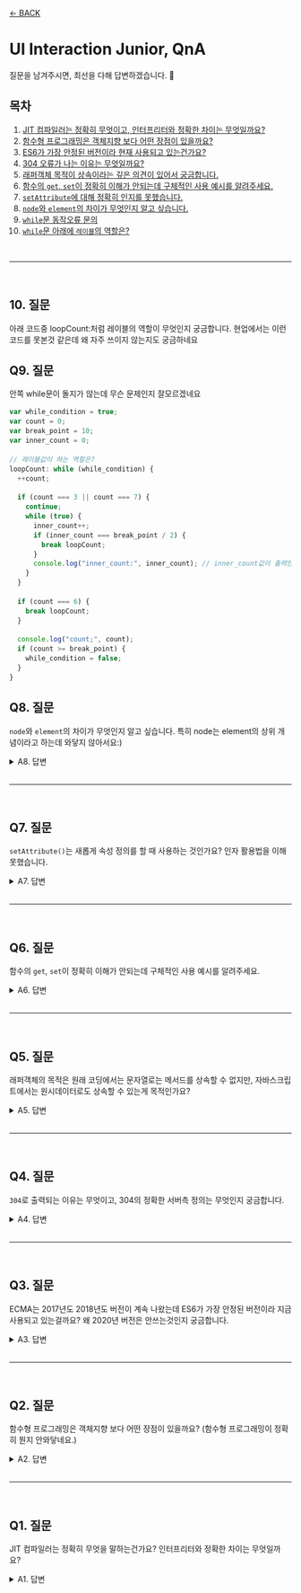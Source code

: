[← BACK](../README.md)

# UI Interaction Junior, QnA

질문을 남겨주시면, 최선을 다해 답변하겠습니다. 🐧

## 목차

1. [JIT 컴파일러는 정확히 무엇이고, 인터프리터와 정확한 차이는 무엇일까요?](#q1-질문)
1. [함수형 프로그래밍은 객체지향 보다 어떤 장점이 있을까요?](#q2-질문)
1. [ES6가 가장 안정된 버전이라 현재 사용되고 있는건가요?](#q3-질문)
1. [304 오류가 나는 이유는 무엇일까요?](#q4-질문)
1. [래퍼객체 목적이 상속이라는 깊은 의견이 있어서 궁금합니다.](#q5-질문)
1. [함수의 `get`, `set`이 정확히 이해가 안되는데 구체적인 사용 예시를 알려주세요.](#q6-질문)
1. [`setAttribute`에 대해 정확히 인지를 못했습니다.](#q7-질문)
1. [`node`와 `element`의 차이가 무엇인지 알고 싶습니다.](#q8-질문)
1. [`while`문 동작오류 문의](#q9-질문)
1. [`while`문 아래에 `레이블`의 역할은?](#q10-질문)

<br />

---

<br />

## 10. 질문

아래 코드중 loopCount:처럼 레이블의 역할이 무엇인지 궁금합니다. 현업에서는 이런 코드를 못본것 같은데
왜 자주 쓰이지 않는지도 궁금하네요

## Q9. 질문

안쪽 while문이 돌지가 않는데 무슨 문제인지 잘모르겠네요

```js
var while_condition = true;
var count = 0;
var break_point = 10;
var inner_count = 0;

// 레이블값이 하는 역할은?
loopCount: while (while_condition) {
  ++count;

  if (count === 3 || count === 7) {
    continue;
    while (true) {
      inner_count++;
      if (inner_count === break_point / 2) {
        break loopCount;
      }
      console.log("inner_count:", inner_count); // inner_count값이 출력안됨
    }
  }

  if (count === 6) {
    break loopCount;
  }

  console.log("count;", count);
  if (count >= break_point) {
    while_condition = false;
  }
}
```

## Q8. 질문

`node`와 `element`의 차이가 무엇인지 알고 싶습니다. 특히 node는 element의 상위 개념이라고 하는데 와닿지 않아서요:)

<details>
  <summary>A8. 답변</summary>
  <!-- <br/> -->

### 인스턴스와 클래스

HTML 문서에 작성된 코드는 단순한 텍스트에 불과 합니다.
이 텍스트를 브라우저가 해석(Parsing)하여 문서의 요소 객체로 생성합니다.

생성된 요소 객체는 HTML 요소 유형에 따라 생성자(클래스)가 다릅니다. 아래 예시에서는
제목(Headling) 요소를 생성하기 위해 HTMLHeadlingElement 클래스가 사용되었습니다.

| 인스턴스                | 클래스(생성자)        |
| ----------------------- | --------------------- |
| `h2.hd.hd-3.page-title` | `HTMLHeadlingElement` |

### 클래스와 상위(super) 클래스

그리고 `HTMLHeadlingElement` 클래스는 부모(상위, 수퍼) 클래스를 가지는데
`HTMLElement`, `Element`, `Node`, `EventTarget`, `Object` 순으로 거슬러 올라갑니다.
쉽게 말해 HTML의 모든 문서에 사용된 요소는 **JavaScript 객체로부터 능력을 상속 받은 하위 객체**입니다.

  <img src="../../assets/instance-class__element-node.png" alt />
  <br/>
  <br/>

### 클래스 상속

JavaScript 객체(Object) → 이벤트 타겟(EventTarget) → 노드(Node) → 요소(Element) → HTML 요소(HTMlElement) 순으로
상위 클래스의 능력을 하위 클래스가 상속받았고, 결과적으로 HTML 제목 요소(HTMLHeadlingElement) 클래스는 부모로부터 물려 받은
능력을 사용할 수 있습니다. (마치 인간(Human) 클래스의 상위 클래스가 포유류(Mammalia), 그 상위 클래스가 척추동물(Vertebrate)인 것처럼)

### 결론

즉, `Element`는 `Node` 클래스로 부터 능력을 상속 받은 클래스입니다. 그러므로 `Element`는 `Node`의 능력을 모두 사용할 수 있습니다.

| 상위 클래스 | 클래스   | 하위 클래스 |
| ----------- | -------- | ----------- |
| 포유류      | 영장류   | 인간        |
| 포유류      | 영장류   | 원숭이      |
| 포유류      | 고래하목 | 고래        |

  <br/>

자연계, **고래하목의 상속 구조**

  <img src="../../assets/instance.png" alt />

</details>

<br />

---

<br />

## Q7. 질문

`setAttribute()`는 새롭게 속성 정의를 할 때 사용하는 것인가요? 인자 활용법을 이해 못했습니다.

<details>
  <summary>A7. 답변</summary>
  <br/>

[setAttribute()](https://developer.mozilla.org/ko/docs/Web/API/Element/setAttribute) 메서드는
요소 노드(ElementNode) 객체의 메서드입니다. 이 메서드는 요소 노드의 속성을 업데이트 합니다.
속성이 이미 존재할 경우 새로운 설정 값으로 업데이트 되지만, 그렇지 않을 경우는 지정된 이름과 값으로 새로운 속성이 설정됩니다.

사용법은 다음과 같습니다. (인자 유형은 모두 **문자**입니다. `속성`, `값`)

```js
ElementNode.setAttribute(name, value);
```

활용 예시 코드를 살펴보세요.

```html
<a class="link__setAttribute" href="./what-is-set-attribute/"
  ><code>setAttribute()</code> 메서드란?</a
>
```

```js
var demoNode = document.querySelector(".link__setAttribute");

// 존재하는 속성 값 업데이트
demoNode.setAttribute("href", "#what-is-set-attribute");

// 존재하지 않는 속성은 추가 설정
demoNode.setAttribute(
  "title",
  "현재 페이지의 setAttribute() 메서드 소개 영역으로 이동"
);
```

DOM 스크립트에 의해 조작된 결과는 다음과 같이 렌더링 됩니다.

```html
<a
  class="link__setAttribute"
  href="#what-is-set-attribute"
  title="현재 페이지의 setAttribute() 메서드 소개 영역으로 이동"
>
  <code>setAttribute()</code> 메서드란?
</a>
```

</details>

<br />

---

<br />

## Q6. 질문

함수의 `get`, `set`이 정확히 이해가 안되는데 구체적인 사용 예시를 알려주세요.

<details>
  <summary>A6. 답변</summary>
  <br/>

간단한 DOM 스크립트 속성 가져오기(GET), 설정하기(SET) 예시를 살펴보면서
함수의 GET, SET 사용 예를 알아보죠. 🐧

_HTML_

```html
<img class="tester" src="./tester.jpg" alt="테스터" />
```

_JavaScript_

```js
var testerNode = document.querySelector(".tester");

// [GET], 속성 값 가져오기
var altValue = testerNode.getAttribute("alt");
console.log(altValue); // '테스터'

// [SET], 속성 값 설정하기
testerNode.setAttribute("alt", "테스터(Tester)");

// [SET → GET], 속성 값 설정 후 설정된 값 가져오기
altValue = testerNode.getAttribute("alt");
console.log(altValue); // '테스터(Tester)'
```

살펴봤듯이 HTML 요소 노드의 속성을 통해 값을 가져올 때는 `get` 값을,
설정할 때는 `set` 접두사가 함수(또는 메서드) 이름에 사용됩니다.

직접 함수를 작성할 경우에도 이러한 이름 작성 패턴이 반영됩니다.

```js
// CSS 속성 값을 반환하는(가져오는) 함수
function getCSS(domNode, property) {
  return window.getComputedStyle(domNode).getPropertyValue(property);
}

// CSS 속성 값을 설정하는 함수
function setCSS(domNode, property, value) {
  domNode.style[property] = value;
}
```

작성된 함수를 사용하는 코드를 살펴보죠. 속성 값을 반환하는(가져오는) 함수는 결과 값을 기억할 변수에 담을 수 있고,
속성 값을 설정하는 함수를 사용하는 경우는 별도로 반환되는 값이 없으므로 변수에 담을 필요가 없습니다.

```js
var testerNode = document.querySelector(".tester");

// DOM 요소 노드의 CSS 속성 값 가져오기
var widthValue = getCSS(testerNode, "width");
var heightValue = getCSS(testerNode, "height");
console.log(widthValue); // '260px'
console.log(heightValue); // '140px'

// DOM 요소 노드의 CSS 속성 값 설정오기
setCSS(testerNode, "width", "520px");
setCSS(testerNode, "height", "280px");
```

</details>

<br />

---

<br />

## Q5. 질문

래퍼객체의 목적은 원래 코딩에서는 문자열로는 메서드를 상속할 수 없지만, 자바스크립트에서는 원시데이터로도 상속할 수 있는게 목적인가요?

<details>
  <summary>A5. 답변</summary>
  <br/>

### 질문 리마인드

래퍼객체 목적이 상속이라는 깊은 의견이 있어서 궁금합니다.
래퍼객체의 목적은 원래 코딩에서는 문자열로는 메서드를 상속할 수 없지만, 자바스크립트에서는 원시데이터로도 상속할 수 있는게 목적인가요?

### 질문 해석 후 답변

질문이 "래퍼 객체의 사용 목적이 상속인가?"라고 이해하고 답변드립니다.

결론부터 이야기 하면 "상속"이 목적이 아닙니다. 굳이 비유하자면 "사용자 편의를 위해 눈에 보이지 않게 작동되는 수단"일 것입니다.

말보다는 예시가 이해하는데 도움이 되겠죠. JavaScript에서 래퍼(Wrapper) 객체를 제공하지 않을 경우, 두 수의 소수점을 제거하고
합을 구하는 프로그램을 작성하려면 다음과 같이 작성해야 합니다.

```js
// Number 객체 생성
var number1Object = new Number(9.12);
// 생성된 Number 객체의 원시 값 추출
var primitiveValueOfNumber1Object = number1Object.valueOf();
// 원시 값 출력
console.log(primitiveValueOfNumber1Object); // 9.12 출력
// 값에서 소수점 제거 (숫자 → 문자로 형 변환 됨)
console.log(primitiveValueOfNumber1Object.toFixed(0)); // "9" 출력
// 문자 → 숫자로 형 변경 (사칙 연산을 수행하기 위한 목적)
number1Object = Number(primitiveValueOfNumber1Object.toFixed(0)); // 9 출력

// Number 객체 생성
var number2Object = new Number(10.45);
// 생성된 Number 객체의 원시 값 추출
var primitiveValueOfNumber2Object = number2Object.valueOf();
// 원시 값 출력
console.log(primitiveValueOfNumber2Object); // 10.45 출력
// 값에서 소수점 제거 (숫자 → 문자로 형 변환 됨)
console.log(primitiveValueOfNumber2Object.toFixed(0)); // "10" 출력
// 문자 → 숫자로 형 변경 (사칙 연산을 수행하기 위한 목적)
number2Object = Number(primitiveValueOfNumber2Object.toFixed(0)); // 10 출력

// -------------------------------------------------------------------------

// 숫자 원시 값 합산
var resultSumNumbers = number1Object + number2Object;
// 두 수의 합으로 연산된 결과 값 출력
console.log(resultSumNumbers); // 19 출력
```

보다시피 단지 두 수의 소수점을 절삭하고 합을 구하고 싶을 뿐인데... 코드가 매우 복잡합니다.
그럼 이어서 래퍼 객체가 제공될 경우 위의 프로그램 작성 코드가 어떻게 바뀌는지 비교해봅시다. 어떤가요? 비교적 코드가 상당히 간결해졌죠.

```js
var resultSumNumbers = Number((9.12).toFixed(0)) + Number((10.45).toFixed(0));
// 두 수의 합으로 연산된 결과 값 출력
console.log(resultSumNumbers); // 19 출력
```

코드를 자세히 뜯어볼까요? 먼저 아래 코드를 살펴봅시다.

```js
(9.12).toFixed(0);
```

`9.12`는 숫자 값입니다. 객체가 아니죠. 그러므로 `.toFixed()` 메서드를 소유할 수 없습니다.
왜냐고요? **객체가 아니니까요.** <u>멤버(members)인 속성 또는 메서드를 소유하려면 객체여야 합니다.</u>
하지만 숫자 값은 원시 값일 뿐, 객체가 아니기에 `.toFixed()`를 가질 수도 사용할 수도 없습니다.
그러므로 메서드를 사용하려면 숫자 값이 아닌, Number 객체가 필요합니다.

```js
var number1Object = new Number(9.12); // Number 객체 생성
number1Object = number1Object.valueOf().toFixed(0); // Number 객체의 메서드 활용
```

앞서 작성된 코드의 결과 값 유형은 문자(String) 입니다. 문자인 경우 사칙연산이 안되므로
문자 유형을 숫자 유형으로 변경해야 합니다. 래퍼 객체가 제공될 경우, 아래와 같이 코드 구문이 간결하게 작성됩니다.

```js
Number((9.12).toFixed(0));
```

반면, 래퍼 객체가 제공되지 않을 경우는 아래와 같이 코드가 장황하고 복잡해집니다.

```js
var number1Object = new Number(9.12); // Number 객체 생성
number1Object = Number(number1Object.valueOf().toFixed(0)); // Number 객체의 메서드 활용
```

### 정리

답변 글에서 "사용자 편의를 위해 눈에 보이지 않게 작동되는 수단"으로 래퍼 객체가 활용된다고 짚어드렸습니다.
예제로 다룬 코드를 비교해서 체험했듯이 JavaScript에서 Number, String, Boolean 래퍼 객체를 제공하기에
값임에도 객체인 것처럼 메서드를 사용할 수 있어 코드를 손쉽게 작성이 가능한 것입니다.

**원시 값은 값일 뿐이고 객체가 아니므로 객체가 가지는 메서드를 사용할 수 없지만, 래퍼 객체를 제공함으로 메서드를 사용할 수 있게 한다.**

```js
var numWrapper = 9; // new Number(9)를 통해 생성된 객체인 것처럼 래핑
var strWrapper = "9px"; // new String('9px')을 통해 생성된 객체인 것처럼 래핑
var booWrapper = false; // new Boolean(false)를 통해 생성된 객체인 것처럼 래핑

// 마치 객체인 것처럼 메서드를 사용할 수 있음
numWrapper.toPrecision(2); // "9.0"
strWrapper.indexOf("p"); // 1
booWrapper.toString(); // 'false'
```

</details>

<br />

---

<br />

## Q4. 질문

`304`로 출력되는 이유는 무엇이고, 304의 정확한 서버측 정의는 무엇인지 궁금합니다.

<details>
  <summary>A4. 답변</summary>
  <br/>

  <img src='../TIL/재완/img/304오류.png' alt />
  <br/>
  <br/>

HTTP 상태 코드 `304`는 "리소스가 수정되지 않았음(Not Modified)". 즉, **서버에 다시 리소스를 요청할 필요가 없는 상태**임을 나타냅니다.

이 말이 가지는 의미는 사용자가 처음 사이트에 방문했을 때는 HTML, CSS, JavaScript 파일과 이미지 파일 등을 서버에 요청해 모두 다운로드 받아야 하지만,
다시 사용자가 사이트에 방문할 때는 자동 캐시(브라우저에서 다운로드 받은 리소스를 기억하는 것을 말함)된 리소스를 서버에 다시 요청하지 않습니다.
이미 받은 리소스를 다시 요청하는 것은 낭비이고 불필요한 일이기 때문입니다.

하지만, 서버의 파일이 업데이트(수정)되면 변경된 파일을 다시 다운로드 받아 사용자가 이용하는 사이트에 반영해야 합니다. 즉, **사용자 브라우저에
캐시된 리소스와 서버의 리소스가 동일한 경우 Not Modified 상태인 것이고 불필요하게 리소스를 서버에 다시 요청하지 않는 것**이라고 이해하시면
좋을 것 같습니다.

> 참고: [304 Not Modified, [MDN]](https://developer.mozilla.org/ko/docs/Web/HTTP/Status/304)

_답변 끝_

---

_질문 내용 이동 됨_

구글링 해보면 `modified`라고 나오는데 직관적으로 안와닿습니다 :)

### [304 Not Modified] - 구글링 검색결과

#### 2.1 Conditional GET Request

HTTP Get 의 특별한 타입으로 요청 메시지에 다음 필드가 있다면 HTTP Conditional Get 으로 변경한다.

```
If-Modified-Since
If-Unmodified-Since
If-Match
If-None-Match
If-Range header fields
```

> ※ 대부분의 브라우저는 HTTP conditional request를 사용하여 자동 캐시 기능을 지원한다.

#### 2.2 304 응답

클라이언트가 조건부 GET 요청을 실행하고 접근이 허용되었지만 문서가 수정되지 않았다면, 서버는 304 상태코드로 응답한다. 304 응답은 메시지-바디 를 절대 포함하면 안된다. 그래서 이것은 항상 헤더 필드후에 처음 공백라인으로 종료된다.

> If the client has performed a conditional GET request and access is allowed, but the document has not been modified, the server SHOULD respond with this status code. The 304 response MUST NOT contain a message-body, and thus is always terminated by the first empty line after the header fields.

만약 304 응답이 현재 캐시되지 않은 엔티티를 지시하면, 캐쉬는 반드시 이 응답을 무시하고 조건없는 요청을 반복해야 한다.

> If a 304 response indicates an entity not currently cached, then the cache MUST disregard the response and repeat the request without the conditional.

</details>

<br/>

---

<br/>

## Q3. 질문

ECMA는 2017년도 2018년도 버전이 계속 나왔는데 ES6가 가장 안정된 버전이라 지금 사용되고 있는걸까요? 왜 2020년 버전은 안쓰는것인지 궁금합니다.

<details>
  <summary>A3. 답변</summary>
  <br/>

JavaScript 즉, [ECMAScript](https://www.ecma-international.org/publications/standards/Ecma-262.htm)는 웹 표준 스크립트 명칭입니다.
1997년 초판 발행 이후, 2015년에 6판이 발행되면서 클래스, 모듈과 같은 새로운 문법이 추가되었습니다. 그 후 매년 새로운 문법이 조금씩 추가되어 발행되고 있습니다.

- 1997.06 초판
- 1998.06 2판
- 1999.06 3판
- 1999.06 중단
- 2009.06 5판
- 2011.06 5.1판
- 2015.06 6판 (클래스, 모듈 문법 추가)
- 2016.06 7판
- 2017.06 8판 (`async`/`await` 추가)
- 2018.06 9판
- 2019.06 10판
- 2020.06 11판

질문은 "왜 2020년 버전은 안쓰는가?" 인데, 웹 환경의 특성상 새로 등장한 기술을 바로 사용할 수 없습니다.
다양한 플랫폼, 브라우저 환경에서 새로운 기술을 지원해야만 쓸 수 있기 때문입니다. 그러니 2020년에 등장한 새 기술을 바로 사용하지 못하는 거죠. 안 하는게 아니라.

그리고 2015년에 등장한 ES6가 안정적이라서 사용되는 것이 아니고, 새 기술을 구형 브라우저에서 해석되도록 구 기술로 변환(컴파일)해주는 도구가 있기 때문에 사용하는 겁니다.
예를 들어 Babel 또는 TypeScript 를 사용할 경우 ES6-9 기술을 사용해 (ES5) 코드로 변환해 오래된 브라우저에서도 호환될 수 있도록 만들어 주기 때문입니다.
이런 도구를 사용할 수 없는 환경에서는 ES6를 사용할 수 없습니다.

ES6, ES7, ES8 등의 새로운 기술이 사용되는 Front-End 개발 환경은 React나 Vue 같은 프레임워크를 사용할 경우입니다. 일반적인 jQuery를 사용하는 개발 환경에서는
ES6가 사용되지 않습니다. 프레임워크와 달리 직접 모듈 번들러와 컴파일러 개발 환경을 구축해야 하기 때문입니다. 결론은 개발 환경에 따라 새로운 ECMAScript를 사용할 수도 있고
아닐 수도 있습니다.

</details>

<br />

---

<br />

## Q2. 질문

함수형 프로그래밍은 객체지향 보다 어떤 장점이 있을까요? (함수형 프로그래밍이 정확히 뭔지 안와닿네요.)

<details>
  <summary>A2. 답변</summary>
  <br/>
  
  해당 질문은 주니어 레벨의 질문은 아니네요. ^^; 그래도 답변 드립니다.

함수형 프로그래밍과 객체 지향 프로그래밍 모두 프로그래밍 방식을 말합니다.
어떤 방식이 낫다, 아니다의 관점으로 접근하기 보다는 상황에 따라 방식을 선택해 사용할 수 있다고 생각해보세요.
예를 들어 목적지에 가기 위해 이용 가능한 교통 수단이 어떤 상황에서는 버스일 것이고, 다른 상황에서는 지하철일 수 있으니까요.
간단하게 동일한 처리를 하는 각 프로그래밍 방식을 비교해보도록 하죠.

### 함수형 프로그래밍

재사용 할 함수를 선언합니다.

```js
// 함수

function getNode(selector, context = document) {
  return context.querySelector(selector);
}

function css(domNode, prop, value) {
  if (!value) {
    return window.getComputedStyle(domNode).getPropertyValue(prop);
  } else {
    domNode.style[prop] = value;
  }
  return domNode;
}
```

선언된 함수를 실행해 처리합니다.

```js
const appNode = getNode(".app");
const appHeaderNode = getNode(".appHeader", appNode);
css(appHeaderNode, "margin", "10vw 0");
css(appHeaderNode, "padding", "20px");
```

또는 변수 참조 없이 아래와 같이 인라인으로 작성할 수도 있습니다.

```js
css(
  css(getNode(".appHeader", getNode(".app")), "margin", "10vw 0"),
  "padding",
  "20px"
);
```

### 객체 지향 프로그래밍

재사용 할 클래스를 선언합니다.

```js
// 클래스

class DomUtils {
  constructor(selector, context) {
    this.domNode = DomUtils.getNode(selector, context);
  }

  static getNode(selector, context = document) {
    if (typeof context === "string") {
      context = DomUtils.getNode(context);
    }
    return context.querySelector(selector);
  }

  css(prop, value) {
    const { domNode } = this;

    if (!value) {
      return window.getComputedStyle(domNode).getPropertyValue(prop);
    } else {
      domNode.style[prop] = value;
    }
    return this;
  }
}
```

클래스를 사용해 새로운 객체를 생성한 다음 객체의 메서드를 활용해 처리합니다.

```js
var appHeader = new DomUtils(".appHeader", ".app");

appHeader.css("margin", "10vw 0").css("padding", "20px");
```

</details>

<br />

---

<br />

## Q1. 질문

JIT 컴파일러는 정확히 무엇을 말하는건가요? 인터프리터와 정확한 차이는 무엇일까요?

<details>
  <summary>A1. 답변</summary>
  <br/>
  컴퓨터 프로그램을 만드는 전통적인 2가지 방법은 인터프리트 방식과 컴파일(정적) 방식이 있습니다.
  이 중 인터프리트 방식은 JavaScript가 동작하는 것처럼 프로그래밍 언어를 브라우저의 JavaScript 엔진이 실시간으로 해석하여
  기계어 코드를 실행합니다. 반면 컴파일(정적) 방식은 JAVA가 동작하는 것처럼 애플리케이션 실행 전에 코드를 기계어로 번역해둔 상태입니다.
  <br/>
  <br/>

| 컴퓨터 프로그램 방식  | 설명                                                                        |
| --------------------- | --------------------------------------------------------------------------- |
| 인터프리트(like 통역) | JavaScript가 작동하는 방식 (실시간 해석이 필요해 상대적으로 느림)           |
| 컴파일(like 번역)     | JAVA가 작동하는 방식 (이미 해석된 코드를 실행하므로 인터프리트에 비해 빠름) |

반면 JIT(just-in-time) 컴파일은 **프로그램을 실제 실행하는 시점에 기계어로 번역하는 컴파일 기법** 입니다.
JIT 컴파일러는 앞서 다룬 인터프리트, 컴파일(정적) 2가지 방식을 혼합한 방식으로 생각할 수 있는데, 실행 시점에서
인터프리트 방식으로 기계어 코드를 생성한 후 그 코드를 캐싱합니다. 캐싱하는 이유는 동일한 함수가 여러 번 호출 때
매번 기계어 코드를 생성하는 것을 방지하기 위함입니다.

| 컴퓨터 프로그램 방식 | 설명                                     |
| -------------------- | ---------------------------------------- |
| JIT 컴파일           | 인터프리트 방식 + 컴파일(정적) 방식 혼합 |

</details>
